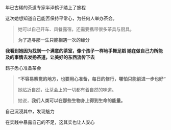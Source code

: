 年已古稀的茶道专家半泽鹤子踏上了旅程

这次她想知道自己能否保持平常心，为任何人举办茶会。

>她可以自己开车、风餐露宿，还需要携带很多茶具与厨具。
>
>**为了追寻那一生只能相遇一次的缘分**

**我看到她因为找到一个满意的茶室，像个孩子一样地手舞足蹈
她在做自己力所能及的事情去发扬茶道，让美好的东西流传下去**

鹤子悉心准备茶会
>**“不容易察觉的地方，也要用心准备，每日的修行，哪怕只能前进一步也好”**
>
>她贴近自然，让茶会上的一切都有着自然的味道。
>
>她说，**我们人类可以在那些生物身上得到生命的能量。**

自己沉浸其中，发现魅力

在实践中暴露自己的不足，这其实也让人安心
